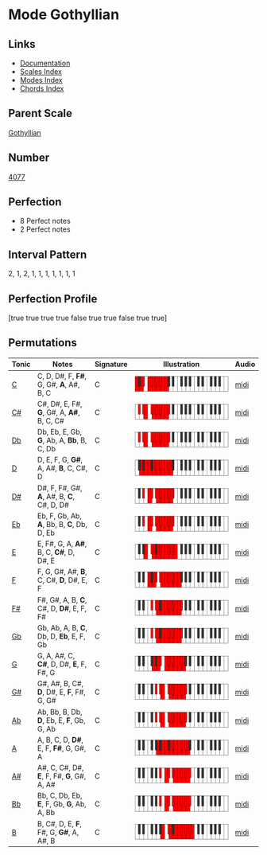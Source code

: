 # Mode Gothyllian

## Links

- [Documentation](index.md)
- [Scales Index](Scales.md)
- [Modes Index](Modes.md)
- [Chords Index](Chords.md)

## Parent Scale

[Gothyllian](ScaleGothyllian.md)

## Number

[4077](https://ianring.com/musictheory/scales/4077)

## Perfection

- 8 Perfect notes
- 2 Perfect notes

## Interval Pattern

2, 1, 2, 1, 1, 1, 1, 1, 1, 1

## Perfection Profile

[true true true true false true true false true true]

## Permutations

| Tonic | Notes | Signature | Illustration | Audio |
|-------|-------|-----------|--------------|-------|
| [C](ModeCNaturalGothyllian.md) | C, D, D#, F, **F#**, G, G#, **A**, A#, B, C | C | ![CNaturalGothyllian](ModeCNaturalGothyllian.png) | [midi](https://github.com/edipermadi/music/blob/main/docs/ModeCNaturalGothyllian.mid?raw=true) |
| [C#](ModeCSharpGothyllian.md) | C#, D#, E, F#, **G**, G#, A, **A#**, B, C, C# | C | ![CSharpGothyllian](ModeCSharpGothyllian.png) | [midi](https://github.com/edipermadi/music/blob/main/docs/ModeCSharpGothyllian.mid?raw=true) |
| [Db](ModeDFlatGothyllian.md) | Db, Eb, E, Gb, **G**, Ab, A, **Bb**, B, C, Db | C | ![DFlatGothyllian](ModeDFlatGothyllian.png) | [midi](https://github.com/edipermadi/music/blob/main/docs/ModeDFlatGothyllian.mid?raw=true) |
| [D](ModeDNaturalGothyllian.md) | D, E, F, G, **G#**, A, A#, **B**, C, C#, D | C | ![DNaturalGothyllian](ModeDNaturalGothyllian.png) | [midi](https://github.com/edipermadi/music/blob/main/docs/ModeDNaturalGothyllian.mid?raw=true) |
| [D#](ModeDSharpGothyllian.md) | D#, F, F#, G#, **A**, A#, B, **C**, C#, D, D# | C | ![DSharpGothyllian](ModeDSharpGothyllian.png) | [midi](https://github.com/edipermadi/music/blob/main/docs/ModeDSharpGothyllian.mid?raw=true) |
| [Eb](ModeEFlatGothyllian.md) | Eb, F, Gb, Ab, **A**, Bb, B, **C**, Db, D, Eb | C | ![EFlatGothyllian](ModeEFlatGothyllian.png) | [midi](https://github.com/edipermadi/music/blob/main/docs/ModeEFlatGothyllian.mid?raw=true) |
| [E](ModeENaturalGothyllian.md) | E, F#, G, A, **A#**, B, C, **C#**, D, D#, E | C | ![ENaturalGothyllian](ModeENaturalGothyllian.png) | [midi](https://github.com/edipermadi/music/blob/main/docs/ModeENaturalGothyllian.mid?raw=true) |
| [F](ModeFNaturalGothyllian.md) | F, G, G#, A#, **B**, C, C#, **D**, D#, E, F | C | ![FNaturalGothyllian](ModeFNaturalGothyllian.png) | [midi](https://github.com/edipermadi/music/blob/main/docs/ModeFNaturalGothyllian.mid?raw=true) |
| [F#](ModeFSharpGothyllian.md) | F#, G#, A, B, **C**, C#, D, **D#**, E, F, F# | C | ![FSharpGothyllian](ModeFSharpGothyllian.png) | [midi](https://github.com/edipermadi/music/blob/main/docs/ModeFSharpGothyllian.mid?raw=true) |
| [Gb](ModeGFlatGothyllian.md) | Gb, Ab, A, B, **C**, Db, D, **Eb**, E, F, Gb | C | ![GFlatGothyllian](ModeGFlatGothyllian.png) | [midi](https://github.com/edipermadi/music/blob/main/docs/ModeGFlatGothyllian.mid?raw=true) |
| [G](ModeGNaturalGothyllian.md) | G, A, A#, C, **C#**, D, D#, **E**, F, F#, G | C | ![GNaturalGothyllian](ModeGNaturalGothyllian.png) | [midi](https://github.com/edipermadi/music/blob/main/docs/ModeGNaturalGothyllian.mid?raw=true) |
| [G#](ModeGSharpGothyllian.md) | G#, A#, B, C#, **D**, D#, E, **F**, F#, G, G# | C | ![GSharpGothyllian](ModeGSharpGothyllian.png) | [midi](https://github.com/edipermadi/music/blob/main/docs/ModeGSharpGothyllian.mid?raw=true) |
| [Ab](ModeAFlatGothyllian.md) | Ab, Bb, B, Db, **D**, Eb, E, **F**, Gb, G, Ab | C | ![AFlatGothyllian](ModeAFlatGothyllian.png) | [midi](https://github.com/edipermadi/music/blob/main/docs/ModeAFlatGothyllian.mid?raw=true) |
| [A](ModeANaturalGothyllian.md) | A, B, C, D, **D#**, E, F, **F#**, G, G#, A | C | ![ANaturalGothyllian](ModeANaturalGothyllian.png) | [midi](https://github.com/edipermadi/music/blob/main/docs/ModeANaturalGothyllian.mid?raw=true) |
| [A#](ModeASharpGothyllian.md) | A#, C, C#, D#, **E**, F, F#, **G**, G#, A, A# | C | ![ASharpGothyllian](ModeASharpGothyllian.png) | [midi](https://github.com/edipermadi/music/blob/main/docs/ModeASharpGothyllian.mid?raw=true) |
| [Bb](ModeBFlatGothyllian.md) | Bb, C, Db, Eb, **E**, F, Gb, **G**, Ab, A, Bb | C | ![BFlatGothyllian](ModeBFlatGothyllian.png) | [midi](https://github.com/edipermadi/music/blob/main/docs/ModeBFlatGothyllian.mid?raw=true) |
| [B](ModeBNaturalGothyllian.md) | B, C#, D, E, **F**, F#, G, **G#**, A, A#, B | C | ![BNaturalGothyllian](ModeBNaturalGothyllian.png) | [midi](https://github.com/edipermadi/music/blob/main/docs/ModeBNaturalGothyllian.mid?raw=true) |
